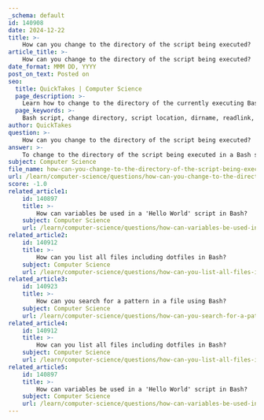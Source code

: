 ```yaml
---
_schema: default
id: 140908
date: 2024-12-22
title: >-
    How can you change to the directory of the script being executed?
article_title: >-
    How can you change to the directory of the script being executed?
date_format: MMM DD, YYYY
post_on_text: Posted on
seo:
  title: QuickTakes | Computer Science
  page_description: >-
    Learn how to change to the directory of the currently executing Bash script, using commands like readlink and dirname to ensure your script correctly operates on files relative to its location.
  page_keywords: >-
    Bash script, change directory, script location, dirname, readlink, $0 variable, absolute path, shell scripting, working directory, file operations
author: QuickTakes
question: >-
    How can you change to the directory of the script being executed?
answer: >-
    To change to the directory of the script being executed in a Bash script, you can use the following command:\n\n```bash\ncd "$(dirname "$(readlink -f "$0")")"\n```\n\nHere's a breakdown of how this command works:\n\n1. **`$0`**: This variable holds the name of the script being executed.\n2. **`readlink -f "$0"`**: This command resolves the full path of the script, even if it is a symbolic link. It returns the absolute path to the script.\n3. **`dirname`**: This command extracts the directory path from the full script path returned by `readlink`.\n\nBy combining these commands, you effectively change the current working directory to the directory where the script is located. This is particularly useful when your script needs to operate on files relative to its own location.\n\nHere is a complete example of a Bash script that changes to its own directory and then lists the files in that directory:\n\n```bash\n#!/bin/bash\n\n# Change to the directory of the script\ncd "$(dirname "$(readlink -f "$0")")"\n\n# List files in the current directory\nls -l\n```\n\nWhen you run this script, it will first change to the directory where the script is located and then list the files in that directory. This technique is essential for ensuring that your script can reliably access files relative to its own location, regardless of the current working directory from which it was invoked.
subject: Computer Science
file_name: how-can-you-change-to-the-directory-of-the-script-being-executed.md
url: /learn/computer-science/questions/how-can-you-change-to-the-directory-of-the-script-being-executed
score: -1.0
related_article1:
    id: 140897
    title: >-
        How can variables be used in a 'Hello World' script in Bash?
    subject: Computer Science
    url: /learn/computer-science/questions/how-can-variables-be-used-in-a-hello-world-script-in-bash
related_article2:
    id: 140912
    title: >-
        How can you list all files including dotfiles in Bash?
    subject: Computer Science
    url: /learn/computer-science/questions/how-can-you-list-all-files-including-dotfiles-in-bash
related_article3:
    id: 140923
    title: >-
        How can you search for a pattern in a file using Bash?
    subject: Computer Science
    url: /learn/computer-science/questions/how-can-you-search-for-a-pattern-in-a-file-using-bash
related_article4:
    id: 140912
    title: >-
        How can you list all files including dotfiles in Bash?
    subject: Computer Science
    url: /learn/computer-science/questions/how-can-you-list-all-files-including-dotfiles-in-bash
related_article5:
    id: 140897
    title: >-
        How can variables be used in a 'Hello World' script in Bash?
    subject: Computer Science
    url: /learn/computer-science/questions/how-can-variables-be-used-in-a-hello-world-script-in-bash
---
```


&nbsp;